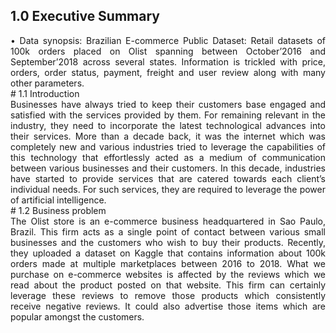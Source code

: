 ## 1.0	Executive Summary
<div align="justify">
    •	Data synopsis: Brazilian E-commerce Public Dataset: Retail datasets of 100k orders placed on Olist spanning between October’2016 and September’2018 across several states. Information is trickled with price, orders, order status, payment, freight and user review along with many other parameters.
    </div>
# 1.1	Introduction
<div align="justify">
  Businesses have always tried to keep their customers base engaged and satisfied with the services provided by them. For remaining relevant in the industry, they need to incorporate the latest technological advances into their services. More than a decade back, it was the internet which was completely new and various industries tried to leverage the capabilities of this technology that effortlessly acted as a medium of communication between various businesses and their customers. In this decade, industries have started to provide services that are catered towards each client’s individual needs. For such services, they are required to leverage the power of artificial intelligence.
  </div>
# 1.2	Business problem
<div align="justify">
  The Olist store is an e-commerce business headquartered in Sao Paulo, Brazil. This firm acts as a single point of contact between various small businesses and the customers who wish to buy their products. Recently, they uploaded a dataset on Kaggle that contains information about 100k orders made at multiple marketplaces between 2016 to 2018. What we purchase on e-commerce websites is affected by the reviews which we read about the product posted on that website. This firm can certainly leverage these reviews to remove those products which consistently receive negative reviews. It could also advertise those items which are popular amongst the customers. 
</div>
